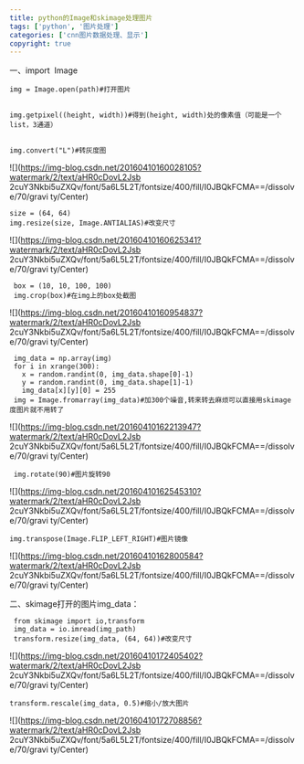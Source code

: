 ```yaml
---
title: python的Image和skimage处理图片
tags: ['python', '图片处理']
categories: ['cnn图片数据处理、显示']
copyright: true
---
```

一、import  Image

    
    
    img = Image.open(path)#打开图片 
    
    
    img.getpixel((height, width))#得到(height, width)处的像素值（可能是一个list，3通道）
    
    
    img.convert("L")#转灰度图

![](https://img-blog.csdn.net/20160410160028105?watermark/2/text/aHR0cDovL2Jsb
2cuY3Nkbi5uZXQv/font/5a6L5L2T/fontsize/400/fill/I0JBQkFCMA==/dissolve/70/gravi
ty/Center)  

    
    
    size = (64, 64)
    img.resize(size, Image.ANTIALIAS)#改变尺寸

![](https://img-blog.csdn.net/20160410160625341?watermark/2/text/aHR0cDovL2Jsb
2cuY3Nkbi5uZXQv/font/5a6L5L2T/fontsize/400/fill/I0JBQkFCMA==/dissolve/70/gravi
ty/Center)  

    
    
     box = (10, 10, 100, 100)
     img.crop(box)#在img上的box处截图

![](https://img-blog.csdn.net/20160410160954837?watermark/2/text/aHR0cDovL2Jsb
2cuY3Nkbi5uZXQv/font/5a6L5L2T/fontsize/400/fill/I0JBQkFCMA==/dissolve/70/gravi
ty/Center)  

    
    
     img_data = np.array(img)
     for i in xrange(300):
       x = random.randint(0, img_data.shape[0]-1)
       y = random.randint(0, img_data.shape[1]-1)
       img_data[x][y][0] = 255
     img = Image.fromarray(img_data)#加300个噪音,转来转去麻烦可以直接用skimage度图片就不用转了

  
![](https://img-blog.csdn.net/20160410162213947?watermark/2/text/aHR0cDovL2Jsb
2cuY3Nkbi5uZXQv/font/5a6L5L2T/fontsize/400/fill/I0JBQkFCMA==/dissolve/70/gravi
ty/Center)  

    
    
     img.rotate(90)#图片旋转90

![](https://img-blog.csdn.net/20160410162545310?watermark/2/text/aHR0cDovL2Jsb
2cuY3Nkbi5uZXQv/font/5a6L5L2T/fontsize/400/fill/I0JBQkFCMA==/dissolve/70/gravi
ty/Center)  

    
    
    img.transpose(Image.FLIP_LEFT_RIGHT)#图片镜像

![](https://img-blog.csdn.net/20160410162800584?watermark/2/text/aHR0cDovL2Jsb
2cuY3Nkbi5uZXQv/font/5a6L5L2T/fontsize/400/fill/I0JBQkFCMA==/dissolve/70/gravi
ty/Center)

二、skimage打开的图片img_data：  

    
    
     from skimage import io,transform
     img_data = io.imread(img_path)
     transform.resize(img_data, (64, 64))#改变尺寸

![](https://img-blog.csdn.net/20160410172405402?watermark/2/text/aHR0cDovL2Jsb
2cuY3Nkbi5uZXQv/font/5a6L5L2T/fontsize/400/fill/I0JBQkFCMA==/dissolve/70/gravi
ty/Center)  

    
    
    transform.rescale(img_data, 0.5)#缩小/放大图片

![](https://img-blog.csdn.net/20160410172708856?watermark/2/text/aHR0cDovL2Jsb
2cuY3Nkbi5uZXQv/font/5a6L5L2T/fontsize/400/fill/I0JBQkFCMA==/dissolve/70/gravi
ty/Center)  
  

  

